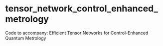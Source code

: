 # tensor_network_control_enhanced_metrology
Code to accompany: Efficient Tensor Networks for Control-Enhanced Quantum Metrology
